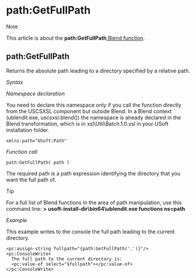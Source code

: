 # path:GetFullPath



> [!NOTE]
> This article is about the **path:GetFullPath**[ Blend function](/docs/Repositories/Blend%20functions).

## **path:GetFullPath**

Returns the absolute path leading to a directory specified by a relative path.

*Syntax*

*Namespace declaration*

You need to declare this namespace only if you call the function directly from the USCSXSL component but outside Blend. In a Blend context (ublendit.exe, uscsxsl.blend()) the namespace is already declared in the Blend transformation, which is in xsl\\Util\\Batch.1.0.xsl in your USoft installation folder.

```
xmlns:path="USoft:Path"
```

*Function call*

```
path:GetFullPath( path )
```

The required path is a path expression identifying the directory that you want the full path of.

> [!TIP]
> For a full list of Blend functions in the area of path manipulation, use this command line:
**> usoft-install-dir\\bin64\\ublendit.exe functions ns=path**

*Example*

This example writes to the console the full path leading to the current directory.

```language-xml
<pc:assign-string fullpath="{path:GetFullPath('.')}"/>
<pc:ConsoleWrite>
  The full path to the current directory is:
  <pc:value-of select="$fullpath"></pc:value-of>
</pc:ConsoleWrite>
```

 